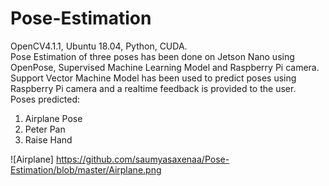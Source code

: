 # Pose-Estimation
OpenCV4.1.1, Ubuntu 18.04, Python, CUDA.\
Pose Estimation of three poses has been done on Jetson Nano using OpenPose, Supervised Machine Learning Model and Raspberry Pi camera. \
Support Vector Machine Model has been used to predict poses using Raspberry Pi camera and a realtime feedback is provided to the user. \
Poses predicted:
1. Airplane Pose
2. Peter Pan
3. Raise Hand
 
![Airplane]
https://github.com/saumyasaxenaa/Pose-Estimation/blob/master/Airplane.png
